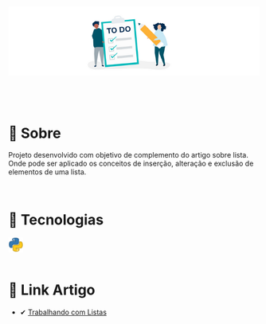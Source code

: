 <h1 align="center">
    <img src="banner_to_do.png">
</h1>
<br>
<br>

# 📑 Sobre
Projeto desenvolvido com objetivo de complemento do artigo sobre lista. Onde pode ser aplicado os conceitos de inserção, alteração e exclusão de elementos de uma lista. 


<br>

# 🚀 Tecnologias
<div>
    <img src='icon_python.png' width="30"> 
    
</div>
<br>

# 🔗 Link Artigo
* ✔ [Trabalhando com Listas](https://web.dio.me/articles/trabalhando-com-lista-em-python?back=%2Farticles&page=1&order=oldest) 
  